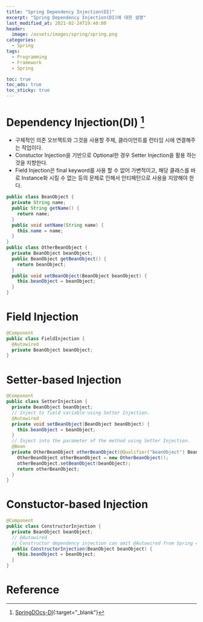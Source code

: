 ```yaml
---
title: "Spring Dependency Injection(DI)"
excerpt: "Spring Dependency Injection(DI)에 대한 설명"
last_modified_at: 2021-02-24T19:40:00
header:
  image: /assets/images/spring/spring.png
categories:
  - Spring
tags:
  - Programming
  - Framework
  - Spring

toc: true
toc_ads: true
toc_sticky: true
---
```

# Dependency Injection(DI) [^DI]
- 구체적인 의존 오브젝트와 그것을 사용할 주체, 클라이언트를 런타임 시에 연결해주는 작업이다.
- Constuctor Injection을 기반으로 Optional한 경우 Setter Injection을 활용 하는 것을 지향한다.
- Field Injection은 final keyword를 사용 할 수 없어 가변적이고, 해당 클래스를 바로 Instance화 시킬 수 없는 등의 문제로 인해서 안티패턴으로 사용을 지양해야 한다.

```java
public class BeanObject {
  private String name;
  public String getName() {
    return name;
  }
  public void setName(String name) {
    this.name = name;
  }
}
public class OtherBeanObject {
  private BeanObject beanObject;
  public BeanObject getBeanObject() {
    return beanObject;
  }
  public void setBeanObject(BeanObject beanObject) {
    this.beanObject = beanObject;
  }
}

```

# Field Injection
```java
@Component
public class FieldInjection {
  @Autowired
  private BeanObject beanObject;
}
```
# Setter-based Injection
```java
@Component
public class SetterInjection {
  private BeanObject beanObject;
  // Inject to field variable using Setter Injection.
  @Autowired
  private void setBeanObject(BeanObject beanObject) {
    this.beanObject = beanObject;
  }
  // Inject into the parameter of the method using Setter Injection.
  @Bean
  private OtherBeanObject otherBeanObject(@Qualifier("beanObject") BeanObject beanObject) {
    OtherBeanObject otherBeanObject = new OtherBeanObject();
    otherBeanObject.setBeanObject(beanObject);
    return otherBeanObject;
  }
}
```
# Constuctor-based Injection
```java
@Component
public class ConstructorInjection {
  private BeanObject beanObject;
  // @Autowired
  // Constructor dependency injection can omit @Autowired from Spring 4.3.
  public ConstructorInjection(BeanObject beanObject) {
    this.beanObject = beanObject;
  }
}
```

# Reference
[^DI]: [SpringDOcs-DI](https://docs.spring.io/spring-framework/docs/5.0.0.M5/spring-framework-reference/html/beans.html#beans-factory-collaborators){:target="_blank"}